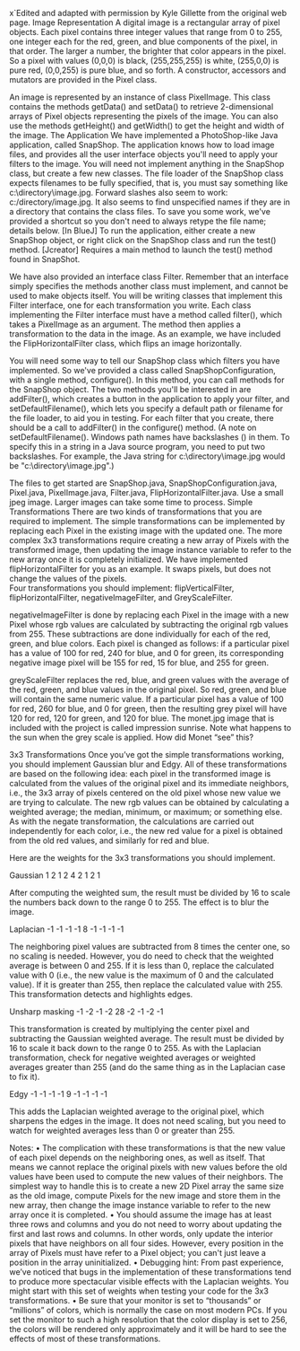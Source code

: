 x`Edited and adapted with permission by Kyle Gillette from the original web page.
Image Representation
A digital image is a rectangular array of pixel objects. Each pixel contains three integer values that range from 0 to 255, one integer each for the red, green, and blue components of the pixel, in that order. The larger a number, the brighter that color appears in the pixel. So a pixel with values (0,0,0) is black, (255,255,255) is white, (255,0,0) is pure red, (0,0,255) is pure blue, and so forth.  A constructor, accessors and mutators are provided in the Pixel class.

An  image is represented by an instance of class PixelImage. This class contains the methods getData() and setData() to retrieve 2-dimensional arrays of Pixel objects representing the pixels of the image. You can also use the methods getHeight() and getWidth() to get the height and width of the image. 
The Application
We have implemented a PhotoShop-like Java application, called SnapShop. The application knows how to load image files, and provides all the user interface objects you'll need to apply your filters to the image. You will need not implement anything in the SnapShop class, but create a few new classes. The file loader of the SnapShop class expects filenames to be fully specified, that is, you must say something like c:\directory\image.jpg. Forward slashes also seem to work: c:/directory/image.jpg.   It also seems to find unspecified names if they are in a directory that contains the class files. To save you some work, we've provided a shortcut so you don't need to always retype the file name; details below. [In BlueJ] To run the application, either create a new SnapShop object, or right click on the SnapShop class and run the test() method.  [Jcreator] Requires a main method to launch the test() method found in SnapShot.

We have also provided an interface class Filter. Remember that an interface simply specifies the methods another class must implement, and cannot be used to make objects itself. You will be writing classes that implement this Filter interface, one for each transformation you write. Each class implementing the Filter interface must have a method called filter(), which takes a PixelImage as an argument. The method then applies a transformation to the data in the image. As an example, we have included the FlipHorizontalFilter class, which flips an image horizontally.

You will need some way to tell our SnapShop class which filters you have implemented. So we've provided a class called SnapShopConfiguration, with a single method, configure(). In this method, you can call methods for the SnapShop object. The two methods you'll be interested in are addFilter(), which creates a button in the application to apply your filter, and setDefaultFilename(), which lets you specify a default path or filename for the file loader, to aid you in testing. For each filter that you create, there should be a call to addFilter() in the configure() method.
(A note on setDefaultFilename(). Windows path names have backslashes (\) in them. To specify this in a string in a Java source program, you need to put two backslashes. For example, the Java string for c:\directory\image.jpg would be "c:\\directory\\image.jpg".)

The files to get started are SnapShop.java, SnapShopConfiguration.java, Pixel.java, PixelImage.java, Filter.java, FlipHorizontalFilter.java. Use a small jpeg image.  Larger images can take some time to process.
Simple Transformations
There are two kinds of transformations that you are required to implement. The simple transformations can be implemented by replacing each Pixel in the existing image with the updated one. The more complex 3x3 transformations require creating a new array of Pixels with the transformed image, then updating the image instance variable to refer to the new array once it is completely initialized.
We have implemented flipHorizontalFilter for you as an example.  It swaps pixels, but does not change the values of the pixels.  
Four transformations you should implement:  flipVerticalFilter, flipHorizontalFilter, negativeImageFilter, and GreyScaleFilter.

negativeImageFilter  is done by replacing each Pixel in the image with a new Pixel whose rgb values are calculated by subtracting the original rgb values from 255. These subtractions are done individually for each of the red, green, and blue colors.  Each pixel is changed as follows:  if a particular pixel has a value of 100 for red, 240 for blue, and 0 for green, its corresponding negative image pixel will be 155 for red, 15 for blue, and 255 for green.

greyScaleFilter replaces the red, blue, and green values with the average of the red, green, and blue values in the original pixel.  So red, green, and blue will contain the same numeric value.  If a particular pixel has a value of 100 for red, 260 for blue, and 0 for green, then the resulting grey pixel will have 120 for red, 120 for green, and 120 for blue. The monet.jpg image that is included with the project is called impression sunrise.  Note what happens to the sun when the grey scale is applied.  How did Monet “see” this?

3x3 Transformations
Once you’ve got the simple transformations working, you should implement Gaussian blur and Edgy.  All of these transformations are based on the following idea: each pixel in the transformed image is calculated from the values of the original pixel and its immediate neighbors, i.e., the 3x3 array of pixels centered on the old pixel whose new value we are trying to calculate. The new rgb values can be obtained by calculating a weighted average; the median, minimum, or maximum; or something else. As with the negate transformation, the calculations are carried out independently for each color, i.e., the new red value for a pixel is obtained from the old red values, and similarly for red and blue.

Here are the weights for the 3x3 transformations you should implement.

Gaussian
1 2 1
2 4 2
1 2 1

After computing the weighted sum, the result must be divided by 16 to scale the numbers back down to the range 0 to 255. The effect is to blur the image.

Laplacian
-1 -1 -1
-1 8 -1
-1 -1 -1

The neighboring pixel values are subtracted from 8 times the center one, so no scaling is needed. However, you do need to check that the weighted average is between 0 and 255. If it is less than 0, replace the calculated value with 0 (i.e., the new value is the maximum of 0 and the calculated value). If it is greater than 255, then replace the calculated value with 255. This transformation detects and highlights edges.

Unsharp masking
-1 -2 -1
-2 28 -2
-1 -2 -1

This transformation is created by multiplying the center pixel and subtracting the Gaussian weighted average. The result must be divided by 16 to scale it back down to the range 0 to 255. As with the Laplacian transformation, check for negative weighted averages or weighted averages greater than 255 (and do the same thing as in the Laplacian case to fix it).

Edgy
-1 -1 -1
-1 9 -1
-1 -1 -1
	
This adds the Laplacian weighted average to the original pixel, which sharpens the edges in the image. It does not need scaling, but you need to watch for weighted averages less than 0 or greater than 255.

Notes: 
    • The complication with these transformations is that the new value of each pixel depends on the neighboring ones, as well as itself. That means we cannot replace the original pixels with new values before the old values have been used to compute the new values of their neighbors. The simplest way to handle this is to create a new 2D Pixel array the same size as the old image, compute Pixels for the new image and store them in the new array, then change the image instance variable to refer to the new array once it is completed. 
    • You should assume the image has at least three rows and columns and you do not need to worry about updating the first and last rows and columns. In other words, only update the interior pixels that have neighbors on all four sides. However, every position in the array of Pixels must have refer to a Pixel object; you can't just leave a position in the array uninitialized. 
    • Debugging hint: From past experience, we’ve noticed that bugs in the implementation of these transformations tend to produce more spectacular visible effects with the Laplacian weights. You might start with this set of weights when testing your code for the 3x3 transformations. 
    • Be sure that your monitor is set to “thousands” or “millions” of colors, which is normally the case on most modern PCs. If you set the monitor to such a high resolution that the color display is set to 256, the colors will be rendered only approximately and it will be hard to see the effects of most of these transformations. 